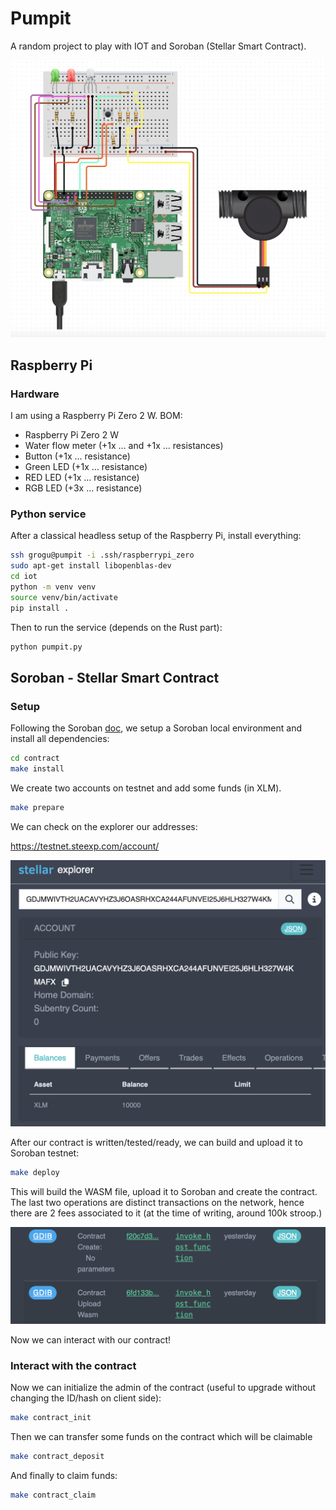 # Pumpit

A random project to play with IOT and Soroban (Stellar Smart Contract).

![Raspberry Pi diagram](doc/diagram.png)

## Raspberry Pi

### Hardware

I am using a Raspberry Pi Zero 2 W. BOM:

- Raspberry Pi Zero 2 W
- Water flow meter (+1x ... and +1x ... resistances)
- Button (+1x ... resistance)
- Green LED (+1x ... resistance)
- RED LED (+1x ... resistance)
- RGB LED (+3x ... resistance)

### Python service

After a classical headless setup of the Raspberry Pi, install everything:
```bash
ssh grogu@pumpit -i .ssh/raspberrypi_zero
sudo apt-get install libopenblas-dev
cd iot
python -m venv venv
source venv/bin/activate
pip install .
```

Then to run the service (depends on the Rust part):

```bash
python pumpit.py
```

## Soroban - Stellar Smart Contract

### Setup
Following the Soroban [doc](https://soroban.stellar.org/docs), we setup a
Soroban local environment and install all dependencies:
```bash
cd contract
make install
```

We create two accounts on testnet and add some funds (in XLM).

```bash
make prepare
```

We can check on the explorer our addresses:

https://testnet.steexp.com/account/

![Accounts on Stellar Explorer](doc/stellar_explorer_fund.png)

After our contract is written/tested/ready, we can build and upload it to
Soroban testnet:

```bash
make deploy
```

This will build the WASM file, upload it to Soroban and create the contract.
The last two operations are distinct transactions on the network, hence there
are 2 fees associated to it (at the time of writing, around 100k stroop.)

![Upload contract and see in Stellar Explorer](doc/stellar_explorer_contract_create.png)

Now we can interact with our contract!

### Interact with the contract

Now we can initialize the admin of the contract (useful to upgrade without
changing the ID/hash on client side):

```bash
make contract_init
```

Then we can transfer some funds on the contract which will be claimable
```bash
make contract_deposit
```

And finally to claim funds:

```bash
make contract_claim
```
